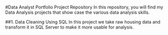 #Data Analyst Portfolio Project Repository
In this repository, you will find my Data Analysis projects that show case the various data analysis skills.

##1. Data Cleaning Using SQL
In this project we take raw housing data and transform it in SQL Server to make it more usable for analysis.
